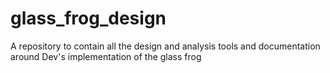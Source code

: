 # glass_frog_design
A repository to contain all the design and analysis tools and documentation around Dev's implementation of the glass frog
